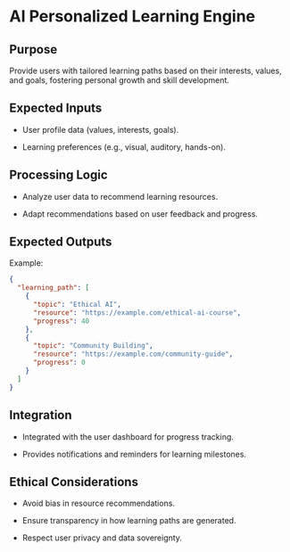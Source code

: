# AI Personalized Learning Engine

## Purpose

Provide users with tailored learning paths based on their interests, values, and goals, fostering personal growth and skill development.

## Expected Inputs

* User profile data (values, interests, goals).

* Learning preferences (e.g., visual, auditory, hands-on).

## Processing Logic

* Analyze user data to recommend learning resources.

* Adapt recommendations based on user feedback and progress.

## Expected Outputs

Example:

```json
{
  "learning_path": [
    {
      "topic": "Ethical AI",
      "resource": "https://example.com/ethical-ai-course",
      "progress": 40
    },
    {
      "topic": "Community Building",
      "resource": "https://example.com/community-guide",
      "progress": 0
    }
  ]
}

```

## Integration

* Integrated with the user dashboard for progress tracking.

* Provides notifications and reminders for learning milestones.

## Ethical Considerations

* Avoid bias in resource recommendations.

* Ensure transparency in how learning paths are generated.

* Respect user privacy and data sovereignty.
